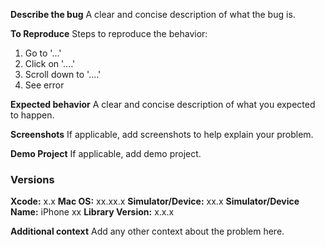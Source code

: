 **Describe the bug**
A clear and concise description of what the bug is.

**To Reproduce**
Steps to reproduce the behavior:
1. Go to '...'
2. Click on '....'
3. Scroll down to '....'
4. See error

**Expected behavior**
A clear and concise description of what you expected to happen.

**Screenshots**
If applicable, add screenshots to help explain your problem.

**Demo Project**
If applicable, add demo project.

### Versions
**Xcode:** x.x
**Mac OS:** xx.xx.x
**Simulator/Device:** xx.x
**Simulator/Device Name:** iPhone xx
**Library Version:** x.x.x

**Additional context**
Add any other context about the problem here.
